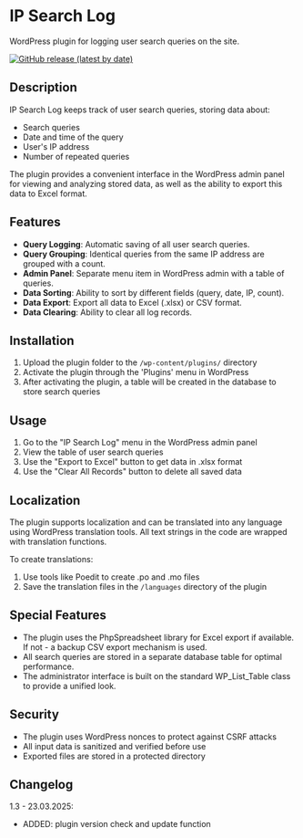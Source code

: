 # IP Search Log

WordPress plugin for logging user search queries on the site.

[![GitHub release (latest by date)](https://img.shields.io/github/v/release/pekarskyi/ip-search-log?style=for-the-badge)](https://GitHub.com/pekarskyi/ip-search-log/releases/)

## Description

IP Search Log keeps track of user search queries, storing data about:
- Search queries
- Date and time of the query
- User's IP address
- Number of repeated queries

The plugin provides a convenient interface in the WordPress admin panel for viewing and analyzing stored data, as well as the ability to export this data to Excel format.

## Features

- **Query Logging**: Automatic saving of all user search queries.
- **Query Grouping**: Identical queries from the same IP address are grouped with a count.
- **Admin Panel**: Separate menu item in WordPress admin with a table of queries.
- **Data Sorting**: Ability to sort by different fields (query, date, IP, count).
- **Data Export**: Export all data to Excel (.xlsx) or CSV format.
- **Data Clearing**: Ability to clear all log records.

## Installation

1. Upload the plugin folder to the `/wp-content/plugins/` directory
2. Activate the plugin through the 'Plugins' menu in WordPress
3. After activating the plugin, a table will be created in the database to store search queries

## Usage

1. Go to the "IP Search Log" menu in the WordPress admin panel
2. View the table of user search queries
3. Use the "Export to Excel" button to get data in .xlsx format
4. Use the "Clear All Records" button to delete all saved data

## Localization

The plugin supports localization and can be translated into any language using WordPress translation tools. All text strings in the code are wrapped with translation functions.

To create translations:
1. Use tools like Poedit to create .po and .mo files
2. Save the translation files in the `/languages` directory of the plugin

## Special Features

- The plugin uses the PhpSpreadsheet library for Excel export if available. If not - a backup CSV export mechanism is used.
- All search queries are stored in a separate database table for optimal performance.
- The administrator interface is built on the standard WP_List_Table class to provide a unified look.

## Security

- The plugin uses WordPress nonces to protect against CSRF attacks
- All input data is sanitized and verified before use
- Exported files are stored in a protected directory

## Changelog

1.3 - 23.03.2025:
- ADDED: plugin version check and update function